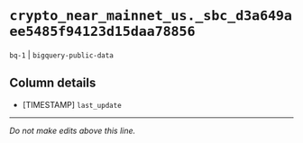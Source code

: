 # `crypto_near_mainnet_us._sbc_d3a649aee5485f94123d15daa78856`
`bq-1` | `bigquery-public-data`

## Column details
* [TIMESTAMP] `last_update`

-------------------------------------------------------------------------------
*Do not make edits above this line.*
